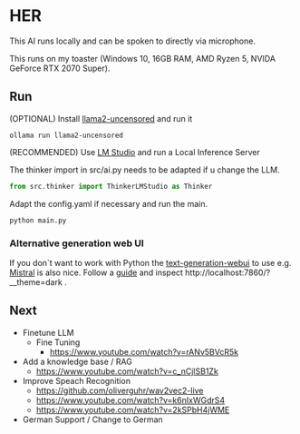 # HER

This AI runs locally and can be spoken to directly via microphone.

This runs on my toaster (Windows 10, 16GB RAM, AMD Ryzen 5, NVIDA GeForce RTX 2070 Super).

## Run

(OPTIONAL) Install [llama2-uncensored](https://ollama.com/library/llama2-uncensored) and run it

```shell
ollama run llama2-uncensored
```

(RECOMMENDED) Use [LM Studio](https://lmstudio.ai/) and run a Local Inference Server

The thinker import in src/ai.py needs to be adapted if u change the LLM.

````python
from src.thinker import ThinkerLMStudio as Thinker
````

Adapt the config.yaml if necessary and run the main.

````shell
python main.py
````

### Alternative generation web UI

If you don`t want to work with Python the [text-generation-webui](https://github.com/oobabooga/text-generation-webui) to
use e.g. [Mistral](https://huggingface.co/TheBloke/CapybaraHermes-2.5-Mistral-7B-AWQ) is also nice.
Follow a [guide](https://www.youtube.com/watch?v=hGHgMUWC3GI) and inspect http://localhost:7860/?__theme=dark .

## Next
- Finetune LLM 
  - Fine Tuning
    - https://www.youtube.com/watch?v=rANv5BVcR5k
- Add a knowledge base / RAG
  - https://www.youtube.com/watch?v=c_nCjlSB1Zk
- Improve Speach Recognition
  - https://github.com/oliverguhr/wav2vec2-live
  - https://www.youtube.com/watch?v=k6nIxWGdrS4
  - https://www.youtube.com/watch?v=2kSPbH4jWME
- German Support / Change to German
